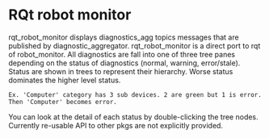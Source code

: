 # RQt robot monitor

rqt_robot_monitor displays diagnostics_agg topics messages that are published by diagnostic_aggregator. rqt_robot_monitor is a direct port to rqt of robot_monitor. All diagnostics are fall into one of three tree panes depending on the status of diagnostics (normal, warning, error/stale). Status are shown in trees to represent their hierarchy. Worse status dominates the higher level status.

    Ex. 'Computer' category has 3 sub devices. 2 are green but 1 is error. Then 'Computer' becomes error. 

You can look at the detail of each status by double-clicking the tree nodes.
Currently re-usable API to other pkgs are not explicitly provided.